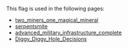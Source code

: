 This flag is used in the following pages:
 - [two_miners_one_magical_mineral](../events/two_miners_one_magical_mineral.md)
 - [serpentsmite](../events/serpentsmite.md)
 - [advanced_military_infrastructure_complete](../events/advanced_military_infrastructure_complete.md)
 - [Diggy_Diggy_Hole_Decisions](../decisions/Diggy_Diggy_Hole_Decisions.md)
